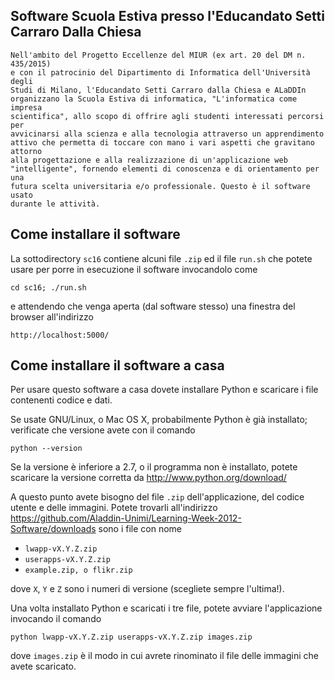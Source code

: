## Software Scuola Estiva presso l'Educandato Setti Carraro Dalla Chiesa ##
    
    Nell'ambito del Progetto Eccellenze del MIUR (ex art. 20 del DM n. 435/2015)
    e con il patrocinio del Dipartimento di Informatica dell'Università degli
    Studi di Milano, l'Educandato Setti Carraro dalla Chiesa e ALaDDIn
    organizzano la Scuola Estiva di informatica, "L'informatica come impresa
    scientifica", allo scopo di offrire agli studenti interessati percorsi per
    avvicinarsi alla scienza e alla tecnologia attraverso un apprendimento
    attivo che permetta di toccare con mano i vari aspetti che gravitano attorno
    alla progettazione e alla realizzazione di un'applicazione web
    "intelligente", fornendo elementi di conoscenza e di orientamento per una
    futura scelta universitaria e/o professionale. Questo è il software usato
    durante le attività.

## Come installare il software

La sottodirectory `sc16` contiene alcuni file `.zip` ed il file `run.sh` che potete usare
per porre in esecuzione il software invocandolo come

	cd sc16; ./run.sh

e attendendo che venga aperta (dal software stesso) una finestra del browser
all'indirizzo

	http://localhost:5000/

## Come installare il software a casa

Per usare questo software a casa dovete installare Python e scaricare i file contenenti codice e dati.

Se usate GNU/Linux, o Mac OS X, probabilmente Python è già installato; verificate che versione avete con il comando

	python --version

Se la versione è inferiore a 2.7, o il programma non è installato, potete
scaricare la versione corretta da http://www.python.org/download/

A questo punto avete bisogno del file `.zip` dell'applicazione, del codice utente e
delle immagini. Potete trovarli all'indirizzo
https://github.com/Aladdin-Unimi/Learning-Week-2012-Software/downloads sono i
file con nome

* `lwapp-vX.Y.Z.zip`
* `userapps-vX.Y.Z.zip`
* `example.zip, o flikr.zip`

dove `X`, `Y` e `Z` sono i numeri di versione (scegliete sempre l'ultima!).

Una volta installato Python e scaricati i tre file, potete avviare l'applicazione invocando il comando

	python lwapp-vX.Y.Z.zip userapps-vX.Y.Z.zip images.zip
	
dove `images.zip` è il modo in cui avrete rinominato il file delle immagini che avete scaricato.

